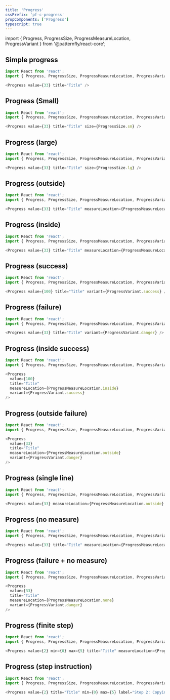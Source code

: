 ```yaml
---
title: 'Progress'
cssPrefix: 'pf-c-progress'
propComponents: ['Progress']
typescript: true
---
```


import { Progress, ProgressSize, ProgressMeasureLocation, ProgressVariant } from '@patternfly/react-core';

## Simple progress
```js
import React from 'react';
import { Progress, ProgressSize, ProgressMeasureLocation, ProgressVariant } from '@patternfly/react-core';

<Progress value={33} title="Title" />
```

## Progress (Small)
```js
import React from 'react';
import { Progress, ProgressSize, ProgressMeasureLocation, ProgressVariant } from '@patternfly/react-core';

<Progress value={33} title="Title" size={ProgressSize.sm} />
```

## Progress (large)
```js
import React from 'react';
import { Progress, ProgressSize, ProgressMeasureLocation, ProgressVariant } from '@patternfly/react-core';

<Progress value={33} title="Title" size={ProgressSize.lg} />
```

## Progress (outside)
```js
import React from 'react';
import { Progress, ProgressSize, ProgressMeasureLocation, ProgressVariant } from '@patternfly/react-core';

<Progress value={33} title="Title" measureLocation={ProgressMeasureLocation.outside} />
```

## Progress (inside)
```js
import React from 'react';
import { Progress, ProgressSize, ProgressMeasureLocation, ProgressVariant } from '@patternfly/react-core';

<Progress value={33} title="Title" measureLocation={ProgressMeasureLocation.inside} />
```

## Progress (success)
```js
import React from 'react';
import { Progress, ProgressSize, ProgressMeasureLocation, ProgressVariant } from '@patternfly/react-core';

<Progress value={100} title="Title" variant={ProgressVariant.success} />
```

## Progress (failure)
```js
import React from 'react';
import { Progress, ProgressSize, ProgressMeasureLocation, ProgressVariant } from '@patternfly/react-core';

<Progress value={33} title="Title" variant={ProgressVariant.danger} />
```

## Progress (inside success)
```js
import React from 'react';
import { Progress, ProgressSize, ProgressMeasureLocation, ProgressVariant } from '@patternfly/react-core';

<Progress
  value={100}
  title="Title"
  measureLocation={ProgressMeasureLocation.inside}
  variant={ProgressVariant.success}
/>
```

## Progress (outside failure)
```js
import React from 'react';
import { Progress, ProgressSize, ProgressMeasureLocation, ProgressVariant } from '@patternfly/react-core';

<Progress
  value={33}
  title="Title"
  measureLocation={ProgressMeasureLocation.outside}
  variant={ProgressVariant.danger}
/>
```

## Progress (single line)
```js
import React from 'react';
import { Progress, ProgressSize, ProgressMeasureLocation, ProgressVariant } from '@patternfly/react-core';

<Progress value={33} measureLocation={ProgressMeasureLocation.outside} />
```

## Progress (no measure)
```js
import React from 'react';
import { Progress, ProgressSize, ProgressMeasureLocation, ProgressVariant } from '@patternfly/react-core';

<Progress value={33} title="Title" measureLocation={ProgressMeasureLocation.none} />
```

## Progress (failure + no measure)
```js
import React from 'react';
import { Progress, ProgressSize, ProgressMeasureLocation, ProgressVariant } from '@patternfly/react-core';

<Progress
  value={33}
  title="Title"
  measureLocation={ProgressMeasureLocation.none}
  variant={ProgressVariant.danger}
/>
```


## Progress (finite step)
```js
import React from 'react';
import { Progress, ProgressSize, ProgressMeasureLocation, ProgressVariant } from '@patternfly/react-core';

<Progress value={2} min={0} max={5} title="Title" measureLocation={ProgressMeasureLocation.top} label="2 of 5" valueText="2 of 5"/>
```

## Progress (step instruction)
```js
import React from 'react';
import { Progress, ProgressSize, ProgressMeasureLocation, ProgressVariant } from '@patternfly/react-core';

<Progress value={2} title="Title" min={0} max={5} label="Step 2: Copying files" valueText="Step 2: Copying files" />
```
